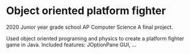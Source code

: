 # Object oriented platform fighter
2020 Junior year grade school AP Computer Science A final project.

Used object oriented programing and physics to create a platform fighter game in Java. Included features: JOptionPane GUI, ...
